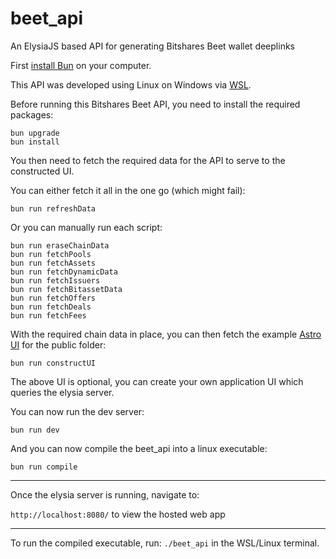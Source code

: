 # beet_api

An ElysiaJS based API for generating Bitshares Beet wallet deeplinks

First [install Bun](https://bun.sh/docs/installation) on your computer.

This API was developed using Linux on Windows via [WSL](https://learn.microsoft.com/en-us/windows/wsl/install).

Before running this Bitshares Beet API, you need to install the required packages:

```
bun upgrade
bun install
```

You then need to fetch the required data for the API to serve to the constructed UI.

You can either fetch it all in the one go (which might fail):

```
bun run refreshData
```

Or you can manually run each script:

```
bun run eraseChainData
bun run fetchPools
bun run fetchAssets
bun run fetchDynamicData
bun run fetchIssuers
bun run fetchBitassetData
bun run fetchOffers
bun run fetchDeals
bun run fetchFees
```

With the required chain data in place, you can then fetch the example [Astro UI](https://github.com/BTS-CM/astro-ui) for the public folder:

```
bun run constructUI
```

The above UI is optional, you can create your own application UI which queries the elysia server.

You can now run the dev server:

`bun run dev`

And you can now compile the beet_api into a linux executable:

`bun run compile`

---

Once the elysia server is running, navigate to:

`http://localhost:8080/` to view the hosted web app

---

To run the compiled executable, run: `./beet_api` in the WSL/Linux terminal.
